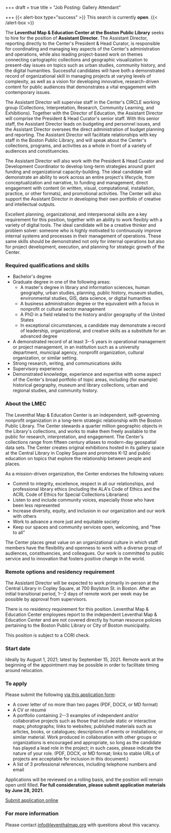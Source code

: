 +++
draft = true
title = "Job Posting: Gallery Attendant"

+++
{{< alert-box type="success" >}} This search is currently **open**. {{< /alert-box >}}

The **Leventhal Map & Education Center at the Boston Public Library** seeks
to hire for the position of **Assistant Director.** The Assistant Director,
reporting directly to the Center's President & Head Curator, is
responsible for coordinating and managing key aspects of the Center's
administration and operations, while also leading project-based work on
themes connecting cartographic collections and geographic visualization
to present-day issues on topics such as urban studies, community
history, and the digital humanities. Successful candidates will have
both a demonstrated record of organizational skill in managing projects
at varying levels of complexity, as well as a vision for developing
innovative, research-driven content for public audiences that
demonstrates a vital engagement with contemporary issues.

The Assistant Director will supervise staff in the Center's CIRCLE
working group (Collections, Interpretation, Research, Community
Learning, and Exhibitions). Together with the Director of Education, the
Assistant Director will comprise the President & Head Curator's senior
staff. With this senior staff, the Assistant Director leads on budgeting
and personnel issues, and the Assistant Director oversees the direct
administration of budget planning and reporting. The Assistant Director
will facilitate relationships with key staff in the Boston Public
Library, and will speak about the Center's collections, programs, and
activities as a whole in front of a variety of audiences and
constituencies.

The Assistant Director will also work with the President & Head Curator
and Development Coordinator to develop long-term strategies around grant
funding and organizational capacity-building. The ideal candidate will
demonstrate an ability to work across an entire project's lifecycle,
from conceptualization and narrative, to funding and management, direct
engagement with content (in written, visual, computational,
installation, practice, or other formats), and promotional activities.
The Center will also support the Assistant Director in developing their
own portfolio of creative and intellectual outputs.

Excellent planning, organizational, and interpersonal skills are a key
requirement for this position, together with an ability to work flexibly
with a variety of digital tools. The ideal candidate will be a creative
thinker and problem solver: someone who is highly motivated to
continuously improve internal systems and processes in their management
of operations. These same skills should be demonstrated not only for
internal operations but also for project development, execution, and
planning for strategic growth of the Center.

### Required qualifications and skills

-   Bachelor's degree
-   Graduate degree in one of the following areas:
    -   A master's degree in library and information sciences, human
        geography, urban studies, planning, public history, museum
        studies, environmental studies, GIS, data science, or digital
        humanities
    -   A business administration degree or the equivalent with a focus
        in nonprofit or cultural sector management
    -   A PhD in a field related to the history and/or geography of the
        United States
    -   In exceptional circumstances, a candidate may demonstrate a record of leadership, organizational, and creative skills as a substitute for an advanced degree
-   A demonstrated record of at least 3--5 years in operational
    management or project management, in an institution such
    as a university department, municipal agency, nonprofit
    organization, cultural organization, or similar setting.
-   Strong research, writing, and communications skills
-   Supervisory experience
-   Demonstrated knowledge, experience and expertise with some aspect of
    the Center's broad portfolio of topic areas, including (for example)
    historical geography, museum and library collections, urban and
    regional studies, and community history.

### About the LMEC

The Leventhal Map & Education Center is an independent, self-governing
nonprofit organization in a long-term strategic relationship with the
Boston Public Library. The Center stewards a quarter million geographic
objects in the Library's collections, and works to make them freely
available to the public for research, interpretation, and engagement.
The Center's collections range from fifteen century atlases to
modern-day geospatial data sets. The Center creates original exhibitions
hosted in its gallery space at the Central Library in Copley Square and
promotes K-12 and public education on topics that explore the
relationship between people and places.

As a mission-driven organization, the Center endorses the following
values:

-   Commit to integrity, excellence, respect in all our relationships,
    and professional library ethics (including the ALA's Code of Ethics
    and the ACRL Code of Ethics for Special Collections Librarians)
-   Listen to and include community voices, especially those who have
    been less represented
-   Increase diversity, equity, and inclusion in our organization and
    our work with others
-   Work to advance a more just and equitable society
-   Keep our spaces and community services open, welcoming, and "free to
    all"

The Center places great value on an organizational culture in which staff members have the flexibility and openness to work with a diverse group of audiences, constituencies, and colleagues. Our work is committed to public service and to innovation that fosters positive change in the world.

### Remote options and residency requirement

The Assistant Director will be expected to work primarily in-person at
the Central Library in Copley Square, at 700 Boylston St. in Boston.
After an initial transitional period, 1--2 days of remote work per week
may be possible by approval from supervisors.

There is no residency requirement for this position. Leventhal Map &
Education Center employees report to the independent Leventhal Map &
Education Center and are not covered directly by human resource policies
pertaining to the Boston Public Library or City of Boston municipality.

This position is subject to a CORI check.

### Start date

Ideally by August 1, 2021; latest by September 15, 2021. Remote work at
the beginning of the appointment may be possible in order to facilitate
timing around relocation.

### To apply

Please submit the following [via this application form](https://airtable.com/shrBuc7R4iE57CRjR):

-   A cover letter of no more than two pages (PDF, DOCX, or MD format)
-   A CV or résumé
-   A portfolio containing 2--3 examples of independent and/or
    collaborative projects such as those that include static or
    interactive maps; photographs; links to websites; published
    materials such as articles, books, or catalogues; descriptions of
    events or installations; or similar material. Work produced in
    collaboration with other groups or organizations is encouraged and
    appropriate, so long as the candidate has played a lead role in the
    project; in such cases, please indicate the nature of your role.
    (PDF, DOCX, or MD format; links to stable URLs of projects are
    acceptable for inclusion in this document.)
-   A list of 3 professional references, including telephone numbers and
    email

Applications will be reviewed on a rolling basis, and the position will
remain open until filled. **For full consideration, please submit
application materials by June 28, 2021.**

<a class="btn btn-lg btn-primary-outline" href="https://airtable.com/shrBuc7R4iE57CRjR">Submit application online</a>

### For more information

Please contact [info@leventhalmap.org](mailto:info@leventhalmap.org) with questions about this vacancy.